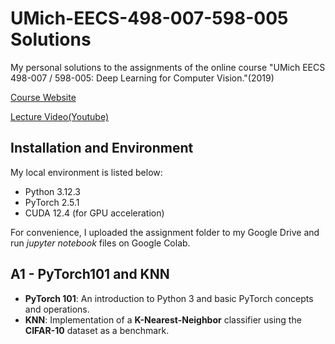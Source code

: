 # UMich-EECS-498-007-598-005 Solutions
My personal solutions to the assignments of the online course "UMich EECS 498-007 / 598-005: Deep Learning for Computer Vision."(2019)

[Course Website](https://web.eecs.umich.edu/~justincj/teaching/eecs498/WI2022/)

[Lecture Video(Youtube)](https://www.youtube.com/playlist?list=PL5-TkQAfAZFbzxjBHtzdVCWE0Zbhomg7r)

## Installation and Environment

My local environment is listed below:
-	Python 3.12.3
-	PyTorch 2.5.1
-	CUDA 12.4 (for GPU acceleration)

For convenience, I uploaded the assignment folder to my Google Drive and run _jupyter notebook_ files on Google Colab.
 
## A1 - PyTorch101 and KNN

- **PyTorch 101**: An introduction to Python 3 and basic PyTorch concepts and operations.
- **KNN**: Implementation of a **K-Nearest-Neighbor** classifier using the **CIFAR-10** dataset as a benchmark.
